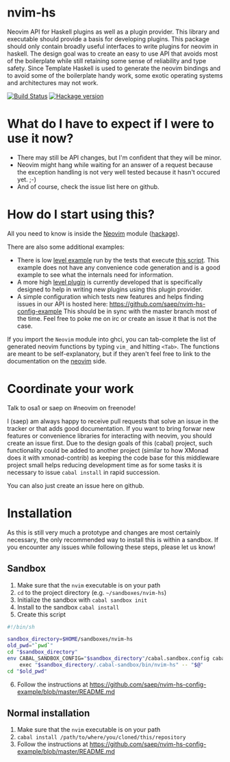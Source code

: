# nvim-hs

Neovim API for Haskell plugins as well as a plugin provider. 
This library and executable should provide a basis for developing
plugins. This package should only contain broadly useful interfaces
to write plugins for neovim in haskell. The design goal was to create
an easy to use API that avoids most of the boilerplate while still retaining
some sense of reliability and type safety. Since Template Haskell is used
to generate the neovim bindings and to avoid some of the boilerplate
handy work, some exotic operating systems and architectures may not work.

[![Build Status](https://travis-ci.org/saep/nvim-hs.svg?branch=master)](https://travis-ci.org/saep/nvim-hs)
[![Hackage version](https://img.shields.io/hackage/v/nvim-hs.svg?style=flat)](https://hackage.haskell.org/package/nvim-hs)

# What do I have to expect if I were to use it now?

* There may still be API changes, but I'm confident that they will be minor.
* Neovim might hang while waiting for an answer of a request because
  the exception handling is not very well tested because it hasn't occured yet. ;-)
* And of course, check the issue list here on github.

# How do I start using this?

All you need to know is inside the [Neovim](https://github.com/saep/nvim-hs/blob/master/library/Neovim.hs) module ([hackage](http://hackage.haskell.org/package/nvim-hs-0.0.2/docs/Neovim.html)). 

There are also some additional examples:
* There is low [level example](https://github.com/saep/nvim-hs/blob/master/TestPlugins.hs)
  run by the tests that execute [this script](https://github.com/saep/nvim-hs/blob/master/TestPlugins.vim).
  This example does not have any convenience code generation and is
  a good example to see what the internals need for information.
* A more high [level plugin](https://github.com/saep/nvim-hs/blob/master/library/Neovim/Plugin/ConfigHelper.hs)
  is currently developed that is specifically
  designed to help in writing new plugins using this plugin provider.
* A simple configuration which tests new features and helps 
  finding issues in our API is hosted here: 
  https://github.com/saep/nvim-hs-config-example
  This should be in sync with the master branch most of the time.
  Feel free to poke me on irc or create an issue it that is not the case.

If you import the `Neovim` module into ghci, you can tab-complete the list
of generated neovim functions by typing `vim_` and hitting `<Tab>`. The functions
are meant to be self-explanatory, but if they aren't feel free to link to the documentation
on the [neovim](https://github.com/neovim/neovim) side. 

# Coordinate your work

Talk to osa1 or saep on #neovim on freenode!

I (saep) am always happy to receive pull requests that solve an issue in the tracker or that
adds good documentation. If you want to bring forwar new features or convenience libraries
for interacting with neovim, you should create an issue first. Due to the design goals of
this (cabal) project, such functionality could be added to another project (similar to how
XMonad does it with xmonad-contrib) as keeping the code base for this middleware project
small helps reducing development time as for some tasks it is necessary to issue `cabal install`
in rapid succession.

You can also just create an issue here on github.

# Installation

As this is still very much a prototype and changes are most certainly
necessary, the only recommended way to install this is within a sandbox.
If you encounter any issues while following these steps, please let us
know!

## Sandbox

1. Make sure that the `nvim` executable is on your path
2. `cd` to the project directory (e.g. `~/sandboxes/nvim-hs`)
3. Initialize the sandbox with `cabal sandbox init`
4. Install to the sandbox `cabal install`
5. Create this script
  ```bash
  #!/bin/sh

  sandbox_directory=$HOME/sandboxes/nvim-hs
  old_pwd="`pwd`"
  cd "$sandbox_directory"
  env CABAL_SANDBOX_CONFIG="$sandbox_directory"/cabal.sandbox.config cabal \
      exec "$sandbox_directory/.cabal-sandbox/bin/nvim-hs" -- "$@"
  cd "$old_pwd"
  ```
6. Follow the instructions at https://github.com/saep/nvim-hs-config-example/blob/master/README.md

## Normal installation

1. Make sure that the `nvim` executable is on your path
2. `cabal install /path/to/where/you/cloned/this/repository`
3. Follow the instructions at https://github.com/saep/nvim-hs-config-example/blob/master/README.md
